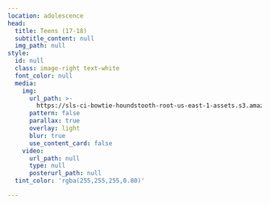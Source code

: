 ```yaml
---
location: adolescence
head:
  title: Teens (17-18)
  subtitle_content: null
  img_path: null
style:
  id: null
  class: image-right text-white
  font_color: null
  media:
    img:
      url_path: >-
        https://sls-ci-bowtie-houndstooth-root-us-east-1-assets.s3.amazonaws.com/NickArrasate/perceptivecounseling/1645991945701-sharon-mccutcheon-jYbKxinWQGk-unsplash.jpg
      pattern: false
      parallax: true
      overlay: light
      blur: true
      use_content_card: false
    video:
      url_path: null
      type: null
      posterurl_path: null
  tint_color: 'rgba(255,255,255,0.80)'

---
```


